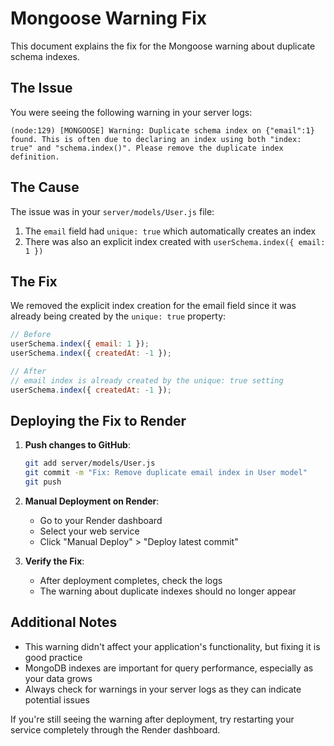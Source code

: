 # Mongoose Warning Fix

This document explains the fix for the Mongoose warning about duplicate schema indexes.

## The Issue

You were seeing the following warning in your server logs:

```
(node:129) [MONGOOSE] Warning: Duplicate schema index on {"email":1} found. This is often due to declaring an index using both "index: true" and "schema.index()". Please remove the duplicate index definition.
```

## The Cause

The issue was in your `server/models/User.js` file:

1. The `email` field had `unique: true` which automatically creates an index
2. There was also an explicit index created with `userSchema.index({ email: 1 })`

## The Fix

We removed the explicit index creation for the email field since it was already being created by the `unique: true` property:

```javascript
// Before
userSchema.index({ email: 1 });
userSchema.index({ createdAt: -1 });

// After
// email index is already created by the unique: true setting
userSchema.index({ createdAt: -1 });
```

## Deploying the Fix to Render

1. **Push changes to GitHub**:
   ```bash
   git add server/models/User.js
   git commit -m "Fix: Remove duplicate email index in User model"
   git push
   ```

2. **Manual Deployment on Render**:
   - Go to your Render dashboard
   - Select your web service
   - Click "Manual Deploy" > "Deploy latest commit"
   
3. **Verify the Fix**:
   - After deployment completes, check the logs
   - The warning about duplicate indexes should no longer appear

## Additional Notes

- This warning didn't affect your application's functionality, but fixing it is good practice
- MongoDB indexes are important for query performance, especially as your data grows
- Always check for warnings in your server logs as they can indicate potential issues

If you're still seeing the warning after deployment, try restarting your service completely through the Render dashboard.
